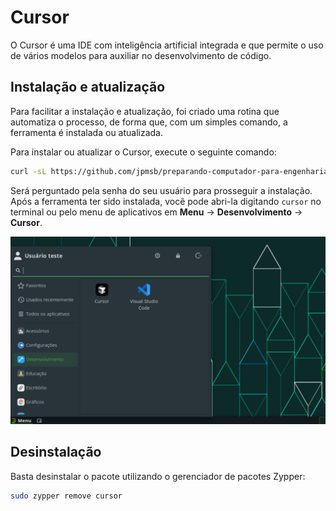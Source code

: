 # Cursor

O Cursor é uma IDE com inteligência artificial integrada e que permite o uso de vários modelos para auxiliar no desenvolvimento de código.

## Instalação e atualização

Para facilitar a instalação e atualização, foi criado uma rotina que automatiza o processo, de forma que, com um simples comando, a ferramenta é instalada ou atualizada.

Para instalar ou atualizar o Cursor, execute o seguinte comando:

```bash
curl -sL https://github.com/jpmsb/preparando-computador-para-engenharia-de-tele/raw/main/scripts-auxiliares/instalar-cursor | bash
```

Será perguntado pela senha do seu usuário para prosseguir a instalação. Após a ferramenta ter sido instalada, você pode abri-la digitando `cursor` no terminal ou pelo menu de aplicativos em **Menu** &rarr; **Desenvolvimento** &rarr; **Cursor**.

![](imagens/opensuse_tumbleweed_cursor_menu.png)

## Desinstalação

Basta desinstalar o pacote utilizando o gerenciador de pacotes Zypper:

```bash
sudo zypper remove cursor
```